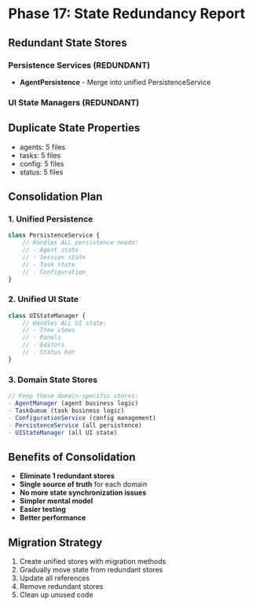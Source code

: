 # Phase 17: State Redundancy Report

## Redundant State Stores

### Persistence Services (REDUNDANT)
- **AgentPersistence** - Merge into unified PersistenceService

### UI State Managers (REDUNDANT)


## Duplicate State Properties
- agents: 5 files
- tasks: 5 files
- config: 5 files
- status: 5 files

## Consolidation Plan

### 1. Unified Persistence
```typescript
class PersistenceService {
    // Handles ALL persistence needs:
    // - Agent state
    // - Session state
    // - Task state
    // - Configuration
}
```

### 2. Unified UI State
```typescript
class UIStateManager {
    // Handles ALL UI state:
    // - Tree views
    // - Panels
    // - Editors
    // - Status bar
}
```

### 3. Domain State Stores
```typescript
// Keep these domain-specific stores:
- AgentManager (agent business logic)
- TaskQueue (task business logic)
- ConfigurationService (config management)
- PersistenceService (all persistence)
- UIStateManager (all UI state)
```

## Benefits of Consolidation

- **Eliminate 1 redundant stores**
- **Single source of truth** for each domain
- **No more state synchronization issues**
- **Simpler mental model**
- **Easier testing**
- **Better performance**

## Migration Strategy

1. Create unified stores with migration methods
2. Gradually move state from redundant stores
3. Update all references
4. Remove redundant stores
5. Clean up unused code
